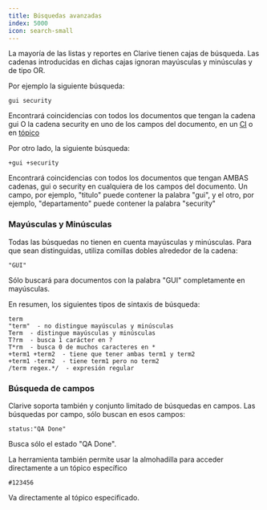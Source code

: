 ```yaml
---
title: Búsquedas avanzadas
index: 5000
icon: search-small
---
```


La mayoría de las listas y reportes en Clarive tienen cajas de búsqueda. Las
cadenas introducidas en dichas cajas ignoran mayúsculas y minúsculas y de
tipo OR.

Por ejemplo la siguiente búsqueda:

    gui security

Encontrará coincidencias con todos los documentos que tengan la cadena gui O
la cadena security en uno de los campos del documento, en un [CI](concepts/ci)
o en [tópico](concepts/topic)

Por otro lado, la siguiente búsqueda:

    +gui +security

Encontrará coincidencias con todos los documentos que tengan AMBAS cadenas, gui
o security en cualquiera de los campos del documento. Un campo, por ejemplo, "titulo"
puede contener la palabra "gui", y el otro, por ejemplo, "departamento" puede
contener la palabra "security"

### Mayúsculas y Minúsculas

Todas las búsquedas no tienen en cuenta mayúsculas y minúsculas. Para que sean
distinguidas, utiliza comillas dobles alrededor de la cadena:

    "GUI"

Sólo buscará para documentos con la palabra "GUI" completamente en mayúsculas.

En resumen, los siguientes tipos de sintaxis de búsqueda:

    term
    "term"  - no distingue mayúsculas y minúsculas
    Term  - distingue mayúsculas y minúsculas
    T?rm  - busca 1 carácter en ?
    T*rm  - busca 0 de muchos caracteres en *
    +term1 +term2  - tiene que tener ambas term1 y term2
    +term1 -term2  - tiene term1 pero no term2
    /term regex.*/  - expresión regular

### Búsqueda de campos

Clarive soporta también y conjunto limitado de búsquedas en campos. Las búsquedas
por campo, sólo buscan en esos campos:

    status:"QA Done"

Busca sólo el estado "QA Done".

La herramienta también permite usar la almohadilla para acceder directamente a un
tópico específico

    #123456

Va directamente al tópico especificado.
